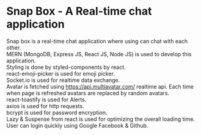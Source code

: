 # Snap Box - A Real-time chat application
Snap box is a real-time chat application where using can chat with each other.<br>
MERN (MongoDB, Express JS, React JS, Node JS) is used to develop this application.<br>
Styling is done by styled-components by react.<br>
react-emoji-picker is used for emoji picker.<br>
Socket.io is used for realtime data exchange.<br>
Avatar is fetched using https://api.multiavatar.com/ realtime api. Each time when page is refreshed avatars are replaced by random avatars.<br>
react-toastify is used for Alerts.<br>
axios is used for http requests.<br>
bcrypt is used for password encryption.<br>
Lazy & Suspense from react is used for optimizing the overall loading time.<br>
User can login quickly using Google Facebook & Github.<br>
